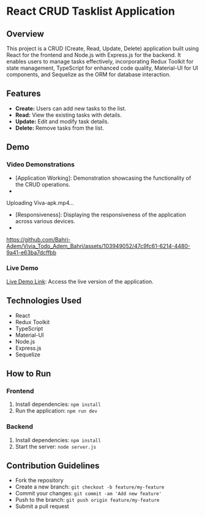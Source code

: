 # React CRUD Tasklist Application

## Overview

This project is a CRUD (Create, Read, Update, Delete) application built using React for the frontend and Node.js with Express.js for the backend. It enables users to manage tasks effectively, incorporating Redux Toolkit for state management, TypeScript for enhanced code quality, Material-UI for UI components, and Sequelize as the ORM for database interaction.

## Features

- **Create:** Users can add new tasks to the list.
- **Read:** View the existing tasks with details.
- **Update:** Edit and modify task details.
- **Delete:** Remove tasks from the list.

## Demo

### Video Demonstrations

- [Application Working]: Demonstration showcasing the functionality of the CRUD operations.
- 

Uploading Viva-apk.mp4…


- [Responsiveness]: Displaying the responsiveness of the application across various devices.
- 

https://github.com/Bahri-Adem/Vivia_Todo_Adem_Bahri/assets/103949052/47c9fc61-6214-4480-9a41-e63ba7dcffbb



### Live Demo

[Live Demo Link](https://react-tasklist.vercel.app/): Access the live version of the application.

## Technologies Used

- React
- Redux Toolkit
- TypeScript
- Material-UI
- Node.js
- Express.js
- Sequelize

## How to Run

### Frontend

1. Install dependencies: `npm install`
2. Run the application: `npm run dev`

### Backend

1. Install dependencies: `npm install`
2. Start the server: `node server.js`


## Contribution Guidelines

- Fork the repository
- Create a new branch: `git checkout -b feature/my-feature`
- Commit your changes: `git commit -am 'Add new feature'`
- Push to the branch: `git push origin feature/my-feature`
- Submit a pull request
